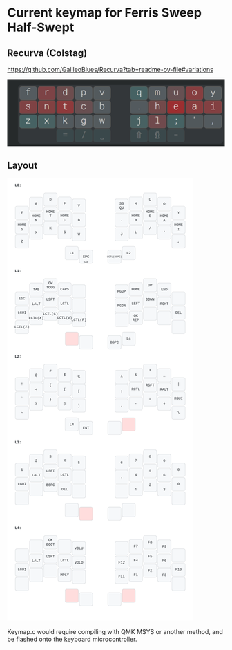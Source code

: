 # Current keymap for Ferris Sweep Half-Swept

## Recurva (Colstag)
https://github.com/GalileoBlues/Recurva?tab=readme-ov-file#variations

![alt text](https://github.com/aodh66/qmk-sweep/blob/main/images/Recurva.png?raw=true)

## Layout

![alt text](https://github.com/aodh66/qmk-sweep/blob/main/images/my_keymap.svg?raw=true)

Keymap.c would require compiling with QMK MSYS or another method, and be flashed onto the keyboard microcontroller.